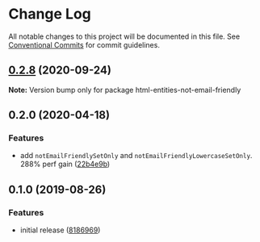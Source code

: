 # Change Log

All notable changes to this project will be documented in this file.
See [Conventional Commits](https://conventionalcommits.org) for commit guidelines.

## [0.2.8](https://gitlab.com/codsen/codsen/compare/html-entities-not-email-friendly@0.2.7...html-entities-not-email-friendly@0.2.8) (2020-09-24)

**Note:** Version bump only for package html-entities-not-email-friendly





## 0.2.0 (2020-04-18)

### Features

- add `notEmailFriendlySetOnly` and `notEmailFriendlyLowercaseSetOnly`. 288% perf gain ([22b4e9b](https://gitlab.com/codsen/codsen/commit/22b4e9b5dbe02a27c513f0a02d52fe54c496c0a0))

## 0.1.0 (2019-08-26)

### Features

- initial release ([8186969](https://gitlab.com/codsen/codsen/commit/8186969))
